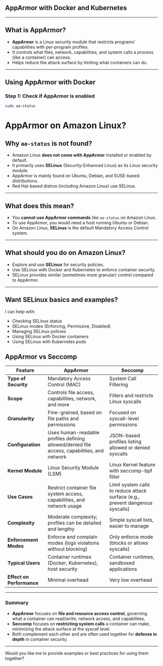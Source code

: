 

## AppArmor with Docker and Kubernetes

---

## What is AppArmor?

- **AppArmor** is a Linux security module that restricts programs’ capabilities with per-program profiles.
- It controls what files, network, capabilities, and system calls a process (like a container) can access.
- Helps reduce the attack surface by limiting what containers can do.

---

## Using AppArmor with Docker

### Step 1: Check if AppArmor is enabled

```bash
sudo aa-status
```

# AppArmor on Amazon Linux?

## Why `aa-status` is not found?

- Amazon Linux **does not come with AppArmor** installed or enabled by default.
- It primarily uses **SELinux** (Security-Enhanced Linux) as its Linux security module.
- AppArmor is mainly found on Ubuntu, Debian, and SUSE-based distributions.
- Red Hat-based distros (including Amazon Linux) use SELinux.

---

## What does this mean?

- You **cannot use AppArmor commands** like `aa-status` on Amazon Linux.
- To use AppArmor, you would need a host running Ubuntu or Debian.
- On Amazon Linux, **SELinux** is the default Mandatory Access Control system.

---

## What should you do on Amazon Linux?

- Explore and use **SELinux** for security policies.
- Use SELinux with Docker and Kubernetes to enforce container security.
- SELinux provides similar (sometimes more granular) control compared to AppArmor.

---

## Want SELinux basics and examples?

I can help with:

- Checking SELinux status
- SELinux modes (Enforcing, Permissive, Disabled)
- Managing SELinux policies
- Using SELinux with Docker containers
- Using SELinux with Kubernetes pods



## AppArmor vs Seccomp

| Feature                 | AppArmor                                  | Seccomp                                   |
|-------------------------|------------------------------------------|-------------------------------------------|
| **Type of Security**    | Mandatory Access Control (MAC)            | System Call Filtering                      |
| **Scope**              | Controls file access, capabilities, network, and more | Filters and restricts Linux syscalls      |
| **Granularity**         | Fine-grained, based on file paths and permissions | Focused on syscall-level permissions       |
| **Configuration**       | Uses human-readable profiles defining allowed/denied file access, capabilities, and network | JSON-based profiles listing allowed or denied syscalls |
| **Kernel Module**       | Linux Security Module (LSM)                | Linux Kernel feature with seccomp-bpf filter |
| **Use Cases**           | Restrict container file system access, capabilities, and network usage | Limit system calls to reduce attack surface (e.g., prevent dangerous syscalls) |
| **Complexity**          | Moderate complexity; profiles can be detailed and lengthy | Simple syscall lists, easier to manage    |
| **Enforcement Modes**   | Enforce and complain modes (logs violations without blocking) | Only enforce mode (blocks or allows syscalls) |
| **Typical Users**       | Container runtimes (Docker, Kubernetes), host security | Container runtimes, sandboxed applications |
| **Effect on Performance** | Minimal overhead                          | Very low overhead                          |

---

### Summary

- **AppArmor** focuses on **file and resource access control**, governing what a container can read/write, network access, and capabilities.
- **Seccomp** focuses on **restricting system calls** a container can make, minimizing the attack surface at the syscall level.
- Both complement each other and are often used together for **defense in depth** in container security.

---

Would you like me to provide examples or best practices for using them together?
